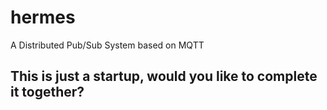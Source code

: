 # hermes
A Distributed Pub/Sub System based on MQTT

## This is just a startup, would you like to complete it together? 
